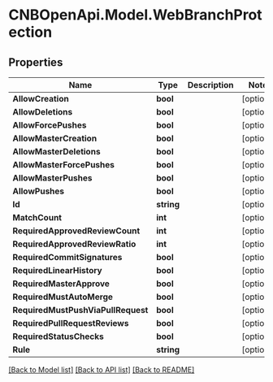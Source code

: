 # CNBOpenApi.Model.WebBranchProtection

## Properties

Name | Type | Description | Notes
------------ | ------------- | ------------- | -------------
**AllowCreation** | **bool** |  | [optional] 
**AllowDeletions** | **bool** |  | [optional] 
**AllowForcePushes** | **bool** |  | [optional] 
**AllowMasterCreation** | **bool** |  | [optional] 
**AllowMasterDeletions** | **bool** |  | [optional] 
**AllowMasterForcePushes** | **bool** |  | [optional] 
**AllowMasterPushes** | **bool** |  | [optional] 
**AllowPushes** | **bool** |  | [optional] 
**Id** | **string** |  | [optional] 
**MatchCount** | **int** |  | [optional] 
**RequiredApprovedReviewCount** | **int** |  | [optional] 
**RequiredApprovedReviewRatio** | **int** |  | [optional] 
**RequiredCommitSignatures** | **bool** |  | [optional] 
**RequiredLinearHistory** | **bool** |  | [optional] 
**RequiredMasterApprove** | **bool** |  | [optional] 
**RequiredMustAutoMerge** | **bool** |  | [optional] 
**RequiredMustPushViaPullRequest** | **bool** |  | [optional] 
**RequiredPullRequestReviews** | **bool** |  | [optional] 
**RequiredStatusChecks** | **bool** |  | [optional] 
**Rule** | **string** |  | [optional] 

[[Back to Model list]](../../README.md#documentation-for-models) [[Back to API list]](../../README.md#documentation-for-api-endpoints) [[Back to README]](../../README.md)

